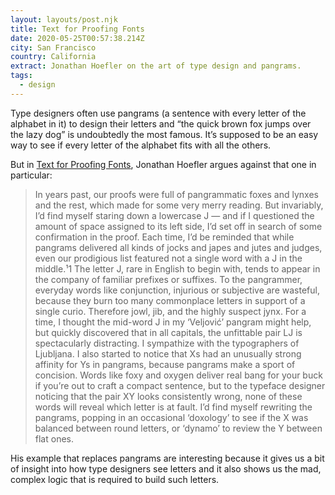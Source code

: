 ```yaml
---
layout: layouts/post.njk
title: Text for Proofing Fonts
date: 2020-05-25T00:57:38.214Z
city: San Francisco
country: California
extract: Jonathan Hoefler on the art of type design and pangrams.
tags:
  - design
---
```


Type designers often use pangrams (a sentence with every letter of the alphabet in it) to design their letters and “the quick brown fox jumps over the lazy dog” is undoubtedly the most famous. It’s supposed to be an easy way to see if every letter of the alphabet fits with all the others.

But in [Text for Proofing Fonts](https://www.typography.com/blog/text-for-proofing-fonts), Jonathan Hoefler argues against that one in particular:

> In years past, our proofs were full of pangrammatic foxes and lynxes and the rest, which made for some very merry reading. But invariably, I’d find myself staring down a lowercase J — and if I questioned the amount of space assigned to its left side, I’d set off in search of some confirmation in the proof. Each time, I’d be reminded that while pangrams delivered all kinds of jocks and japes and jutes and judges, even our prodigious list featured not a single word with a J in the middle.¹1 The letter J, rare in English to begin with, tends to appear in the company of familiar prefixes or suffixes. To the pangrammer, everyday words like conjunction, injurious or subjective are wasteful, because they burn too many commonplace letters in support of a single curio. Therefore jowl, jib, and the highly suspect jynx. For a time, I thought the mid-word J in my ‘Veljović’ pangram might help, but quickly discovered that in all capitals, the unfittable pair LJ is spectacularly distracting. I sympathize with the typographers of Ljubljana. I also started to notice that Xs had an unusually strong affinity for Ys in pangrams, because pangrams make a sport of concision. Words like foxy and oxygen deliver real bang for your buck if you’re out to craft a compact sentence, but to the typeface designer noticing that the pair XY looks consistently wrong, none of these words will reveal which letter is at fault. I’d find myself rewriting the pangrams, popping in an occasional ‘doxology’ to see if the X was balanced between round letters, or ‘dynamo’ to review the Y between flat ones.

His example that replaces pangrams are interesting because it gives us a bit of insight into how type designers see letters and it also shows us the mad, complex logic that is required to build such letters.
